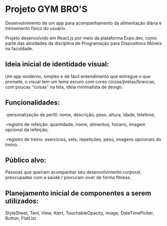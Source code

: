 # Projeto GYM BRO'S

Desenvolvimento de um app para acompanhamento da alimentação diária e treinamento físico do usuário.

Projeto desenvolvido em React.js por meio da plataforma Expo.dev, como parte das atividades da disciplina de Programação para Dispositivos Móveis na faculdade.

## Ideia inicial de identidade visual:
Um app moderno, simples e de fácil entendimento que entregue o que promete, o visual tem um tema escuro com cores cinzas/pretas/brancas, com poucas “coisas” na tela, ideia minimalista de design.

## Funcionalidades:
-personalização de perfil: nome, descrição, peso, altura, idade, telefone;

-registro de refeição: quantidade, nome, alimentos, horario, imagem opcional da refeição;

-registro de treino: exercícios, sets, repetições, peso, imagens opcionais do treino.

## Público alvo: 
Pessoas que queiram acompanhar seu desenvolvimento corporal, preocupadas com a saúde / procuram viver de forma fitness.

## Planejamento inicial de componentes a serem utilizados:  
StyleSheet, Text, View, Alert, TouchableOpacity, Image, DateTimePicker, Button, FlatList.
